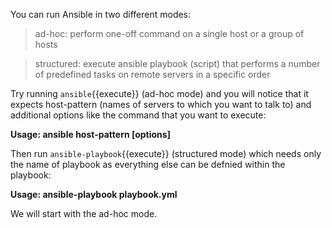 You can run Ansible in two different modes:
> ad-hoc: perform one-off command on a single host or a group of hosts


> structured: execute ansible playbook (script) that performs a number of predefined tasks on remote servers in a specific order

Try running `ansible`{{execute}} (ad-hoc mode) and you will notice that it expects host-pattern (names of servers to which you want to talk to) and additional options like the command that you want to execute:

**Usage: ansible host-pattern [options]** 

Then run `ansible-playbook`{{execute}} (structured mode) which needs only the name of playbook as everything else can be defnied within the playbook:

**Usage: ansible-playbook playbook.yml** 

We will start with the ad-hoc mode.